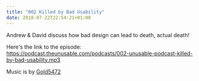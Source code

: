 ```yaml
---
title: "002 Killed by Bad Usability"
date: 2018-07-22T22:54:21+01:00
---
```


Andrew &amp; David discuss how bad design can lead to death, actual death!

Here's the link to the episode: https://podcast.theunusable.com/podcasts/002-unusable-podcast-killed-by-bad-usability.mp3

Music is by [Gold5472](https://gold5472.newgrounds.com/)